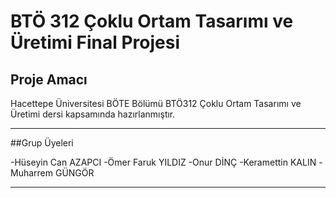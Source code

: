 # BTÖ 312 Çoklu Ortam Tasarımı ve Üretimi Final Projesi

## Proje Amacı

Hacettepe Üniversitesi BÖTE Bölümü BTÖ312 Çoklu Ortam Tasarımı ve Üretimi dersi kapsamında hazırlanmıştır.

---
##Grup Üyeleri

-Hüseyin Can AZAPCI
-Ömer Faruk YILDIZ
-Onur DİNÇ
-Keramettin KALIN
-Muharrem GÜNGÖR

---
